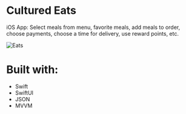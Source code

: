 # Cultured Eats
iOS App: Select meals from menu, favorite meals, add meals to order, choose payments, choose a time for delivery, use reward points, etc.

![Eats](https://github.com/Power186/iDine/blob/master/EatsDemo.gif)

# Built with:
* Swift
* SwiftUI
* JSON
* MVVM
